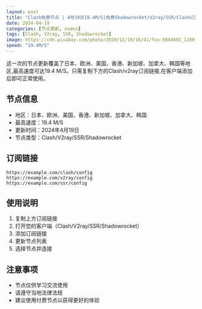 ```yaml
---
layout: post
title: "Clash免费节点 | 4月19日19.4M/S|免费Shadowrocket/V2ray/SSR/Clash订阅节点分享"
date: 2024-04-19
categories: [节点更新, nodes]
tags: [Clash, V2ray, SSR, Shadowrocket]
image: https://cdn.pixabay.com/photo/2020/12/19/16/41/fox-5844892_1280.jpg
speed: "19.4M/S"
---
```


这一次的节点更新覆盖了日本、欧洲、美国、香港、新加坡、加拿大、韩国等地区,最高速度可达19.4 M/S。只需复制下方的Clash/v2ray订阅链接,在客户端添加后即可正常使用。

## 节点信息

- 地区：日本、欧洲、美国、香港、新加坡、加拿大、韩国
- 最高速度：19.4 M/S
- 更新时间：2024年4月19日
- 节点类型：Clash/V2ray/SSR/Shadowrocket

## 订阅链接

```
https://example.com/clash/config
https://example.com/v2ray/config
https://example.com/ssr/config
```

## 使用说明

1. 复制上方订阅链接
2. 打开您的客户端（Clash/V2ray/SSR/Shadowrocket）
3. 添加订阅链接
4. 更新节点列表
5. 选择节点并连接

## 注意事项

- 节点仅供学习交流使用
- 请遵守当地法律法规
- 建议使用付费节点以获得更好的体验 
